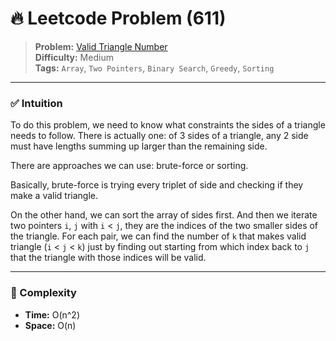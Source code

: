 # 🔥 Leetcode Problem (611)

> **Problem:** [Valid Triangle Number](https://leetcode.com/problems/valid-triangle-number/)<br />
> **Difficulty:** Medium<br/>
> **Tags:** `Array`, `Two Pointers`, `Binary Search`, `Greedy`, `Sorting`

---

### ✅ Intuition

To do this problem, we need to know what constraints the sides of a triangle needs to follow. There is actually one: of 3 sides of a triangle, any 2 side must have lengths summing up larger than the remaining side.

There are approaches we can use: brute-force or sorting.

Basically, brute-force is trying every triplet of side and checking if they make a valid triangle.

On the other hand, we can sort the array of sides first. And then we iterate two pointers `i`, `j` with `i` < `j`, they are the indices of the two smaller sides of the triangle. For each pair, we can find the number of `k` that makes valid triangle (`i` < `j` < `k`) just by finding out starting from which index back to `j` that the triangle with those indices will be valid.

---

### 🧪 Complexity

- **Time:** O(n^2)
- **Space:** O(n)